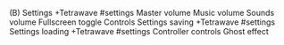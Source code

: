 (B) Settings    +Tetrawave   #settings
    Master volume
    Music volume
    Sounds volume
    Fullscreen toggle
    Controls
    Settings saving                +Tetrawave   #settings
    Settings loading               +Tetrawave   #settings
Controller controls
Ghost effect
